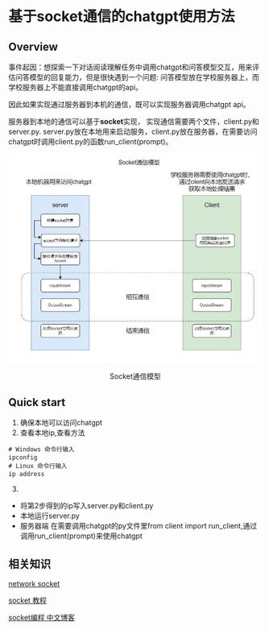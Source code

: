 # 基于socket通信的chatgpt使用方法
## Overview
事件起因：想探索一下对话阅读理解任务中调用chatgpt和问答模型交互，用来评估问答模型的回复能力，但是很快遇到一个问题: 问答模型放在学校服务器上，而学校服务器上不能直接调用chatgpt的api。

因此如果实现通过服务器到本机的通信，既可以实现服务器调用chatgpt api。

服务器到本地的通信可以基于**socket**实现， 实现通信需要两个文件，client.py和server.py. server.py放在本地用来启动服务，client.py放在服务器，在需要访问chatgpt时调用client.py的函数run_client(prompt)。




![Socket通信模型](assets/socket通信模型.jpg)
<center>Socket通信模型</center>


## Quick start
1. 确保本地可以访问chatgpt
2. 查看本地ip,查看方法
```shell
# Windows 命令行输入
ipconfig
# Linux 命令行输入
ip address
```
3. 

   * 将第2步得到的ip写入server.py和client.py
   * 本地运行server.py
   * 服务器端 在需要调用chatgpt的py文件里from client import run_client,通过调用run_client(prompt)来使用chatgpt


## 相关知识
[network socket](https://en.wikipedia.org/wiki/Network_socket)

[socket 教程](https://realpython.com/python-sockets/)

[socket编程 中文博客](https://blog.csdn.net/Dustinthewine/article/details/127631711)